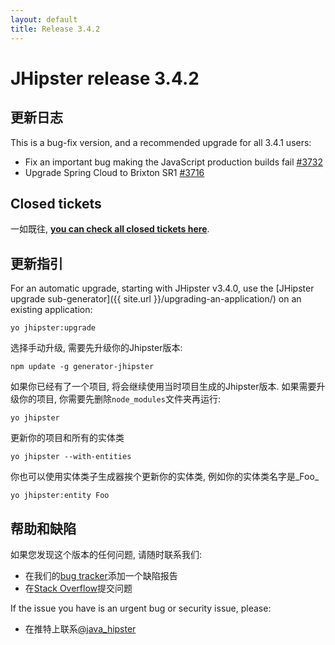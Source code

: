 ```yaml
---
layout: default
title: Release 3.4.2
---
```


JHipster release 3.4.2
==================

更新日志
----------

This is a bug-fix version, and a recommended upgrade for all 3.4.1 users:

- Fix an important bug making the JavaScript production builds fail [#3732](https://github.com/jhipster/generator-jhipster/issues/3732)
- Upgrade Spring Cloud to Brixton SR1 [#3716](https://github.com/jhipster/generator-jhipster/issues/3716)

Closed tickets
------------
一如既往, __[you can check all closed tickets here](https://github.com/jhipster/generator-jhipster/issues?q=milestone%3A3.4.2+is%3Aclosed)__.

更新指引
------------

For an automatic upgrade, starting with JHipster v3.4.0, use the [JHipster upgrade sub-generator]({{ site.url }}/upgrading-an-application/) on an existing application:

```
yo jhipster:upgrade
```

选择手动升级, 需要先升级你的Jhipster版本:

```
npm update -g generator-jhipster
```

如果你已经有了一个项目, 将会继续使用当时项目生成的Jhipster版本.
如果需要升级你的项目, 你需要先删除`node_modules`文件夹再运行:

```
yo jhipster
```

更新你的项目和所有的实体类

```
yo jhipster --with-entities
```

你也可以使用实体类子生成器挨个更新你的实体类, 例如你的实体类名字是_Foo_

```
yo jhipster:entity Foo
```

帮助和缺陷
--------------

如果您发现这个版本的任何问题, 请随时联系我们:

- 在我们的[bug tracker](https://github.com/jhipster/generator-jhipster/issues?state=open)添加一个缺陷报告
- 在[Stack Overflow](http://stackoverflow.com/tags/jhipster/info)提交问题

If the issue you have is an urgent bug or security issue, please:

- 在推特上联系[@java_hipster](https://twitter.com/java_hipster)
